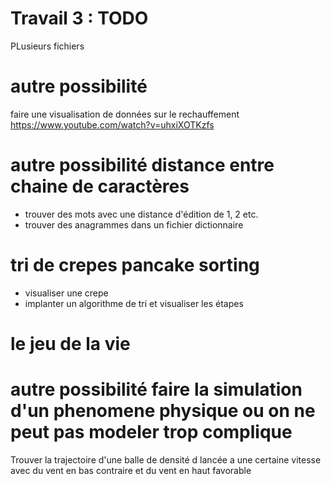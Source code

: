 # Travail 3 : TODO

PLusieurs fichiers

# autre possibilité

faire une visualisation de données sur le rechauffement
https://www.youtube.com/watch?v=uhxiXOTKzfs


# autre possibilité distance entre chaine de caractères
- trouver des mots avec une distance d'édition de 1, 2 etc.
- trouver des anagrammes dans un fichier dictionnaire

# tri de crepes pancake sorting
- visualiser une crepe
- implanter un algorithme de tri et visualiser les étapes

# le jeu de la vie

# autre possibilité faire la simulation d'un phenomene physique ou on ne peut pas modeler trop complique

Trouver la trajectoire d'une balle de densité d lancée a une certaine
vitesse avec du vent en bas contraire et du vent en haut favorable
